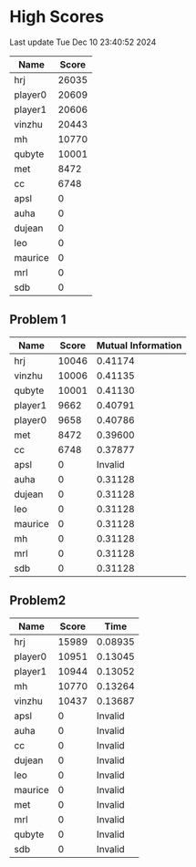# High Scores
Last update Tue Dec 10 23:40:52 2024

|  Name | Score |
| -- | -- |
| hrj | 26035 |
| player0 | 20609 |
| player1 | 20606 |
| vinzhu | 20443 |
| mh | 10770 |
| qubyte | 10001 |
| met | 8472 |
| cc | 6748 |
| apsl | 0 |
| auha | 0 |
| dujean | 0 |
| leo | 0 |
| maurice | 0 |
| mrl | 0 |
| sdb | 0 |

## Problem 1
|  Name | Score | Mutual Information |
| -- | -- | -- |
| hrj | 10046 |  0.41174  |
| vinzhu | 10006 |  0.41135  |
| qubyte | 10001 |  0.41130  |
| player1 | 9662 |  0.40791  |
| player0 | 9658 |  0.40786  |
| met | 8472 |  0.39600  |
| cc | 6748 |  0.37877  |
| apsl | 0 |  Invalid  |
| auha | 0 |  0.31128  |
| dujean | 0 |  0.31128  |
| leo | 0 |  0.31128  |
| maurice | 0 |  0.31128  |
| mh | 0 |  0.31128  |
| mrl | 0 |  0.31128  |
| sdb | 0 |  0.31128  |

## Problem2
|  Name | Score | Time |
| -- | -- | -- |
| hrj | 15989 |  0.08935  |
| player0 | 10951 |  0.13045  |
| player1 | 10944 |  0.13052  |
| mh | 10770 |  0.13264  |
| vinzhu | 10437 |  0.13687  |
| apsl | 0 |  Invalid  |
| auha | 0 |  Invalid  |
| cc | 0 |  Invalid  |
| dujean | 0 |  Invalid  |
| leo | 0 |  Invalid  |
| maurice | 0 |  Invalid  |
| met | 0 |  Invalid  |
| mrl | 0 |  Invalid  |
| qubyte | 0 |  Invalid  |
| sdb | 0 |  Invalid  |

